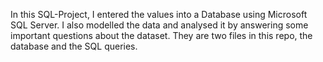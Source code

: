 In this SQL-Project, I entered the values into a Database using Microsoft SQL Server.
I also modelled the data and analysed it by answering some important questions about the dataset.
They are two files in this repo, the database and the SQL queries.
